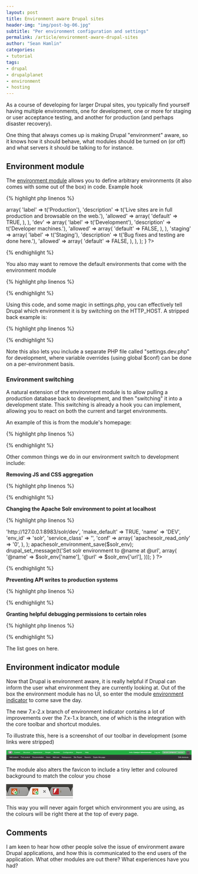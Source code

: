 ```yaml
---
layout: post
title: Environment aware Drupal sites
header-img: "img/post-bg-06.jpg"
subtitle: "Per environment configuration and settings"
permalink: /article/environment-aware-drupal-sites
author: "Sean Hamlin"
categories:
- tutorial
tags:
- drupal
- drupalplanet
- environment
- hosting
---
```


As a course of developing for larger Drupal sites, you typically find yourself having multiple environments, one for development, one or more for staging or user acceptance testing, and another for production (and perhaps disaster recovery).

One thing that always comes up is making Drupal "environment" aware, so it knows how it should behave, what modules should be turned on (or off) and what servers it should be talking to for instance.

## Environment module ##

The [environment module](https://www.drupal.org/project/environment) allows you to define arbitrary environments (it also comes with some out of the box) in code. Example hook

{% highlight php linenos %}
<?php
/**
 * Implements hook_environment().
 */
function HOOK_config_environment() {
  return array(
    'prod' => array(
      'label' => t('Production'),
      'description' => t('Live sites are in full production and browsable on the web.'),
      'allowed' => array(
        'default' => TRUE,
      ),
    ),
    'dev' => array(
      'label' => t('Development'),
      'description' => t('Developer machines.'),
      'allowed' => array(
        'default' => FALSE,
      ),
    ),
    'staging' => array(
      'label' => t('Staging'),
      'description' => t('Bug fixes and testing are done here.'),
      'allowed' => array(
        'default' => FALSE,
      ),
    ),
  );
}
?>
{% endhighlight %}

You also may want to remove the default environments that come with the environment module

{% highlight php linenos %}
<?php
/**
 * Implements hook_environment_alter().
 */
function HOOK_config_environment_alter(&$environments) {
  // Remove default environments.
  unset($environments['production']);
  unset($environments['development']);
}
?>
{% endhighlight %}

Using this code, and some magic in settings.php, you can effectively tell Drupal which environment it is by switching on the HTTP_HOST. A stripped back example is:

{% highlight php linenos %}
<?php
// Include environment-specific config by parsing the URL.
// To override this, set $environment in settings.php
// BEFORE including this file.
if (!isset($environment)) {
  if (strpos($_SERVER['SERVER_NAME'], '.demo.net.nz') !== FALSE) {
    $environment = 'staging';
  }
  elseif (strpos($_SERVER['SERVER_NAME'], 'local') !== FALSE) {
    $environment = 'dev';
  }
  else {
    // Default to production.
    $environment = 'prod';
  }
}
// The environment module uses a lowercase variable.
$conf['environment']['default'] = $environment;
define('ENVIRONMENT', $environment);

// Load the environment config file, followed by host-specific
// over-rides (if any) in non-production environments.
$conf_path = DRUPAL_ROOT . "/sites/default/";
require $conf_path . "settings.$environment.php";
?>
{% endhighlight %}

Note this also lets you include a separate PHP file called "settings.dev.php" for development, where variable overrides (using global $conf) can be done on a per-environment basis.

### Environment switching ###

A natural extension of the environment module is to allow pulling a production database back to development, and then "switching" it into a development state. This switching is already a hook you can implement, allowing you to react on both the current and target environments.

An example of this is from the module's homepage:

{% highlight php linenos %}
<?php
/**
 * Implementation of hook_environment_switch().
 */
function HOOK_environment_switch($target_env, $current_env) {
  // Declare each optional development-related module
  $devel_modules = array(
    'context_ui',
    'devel',
    'devel_generate',
    'devel_node_access',
    'update',
    'views_ui',
  );
  switch ($target_env) {
    case 'production':
      module_disable($devel_modules);
      drupal_set_message('Disabled development modules');
      return;
    case 'development':
      module_enable($devel_modules);
      drupal_set_message('Enabled development modules');
      return;
  }
}
?>
{% endhighlight %}

Other common things we do in our environment switch to development include:

**Removing JS and CSS aggregation**

{% highlight php linenos %}
<?php
variable_set('preprocess_css', 0);
variable_set('preprocess_js', 0);
drupal_set_message(t('Removed aggregation from CSS and JS.'));
?>
{% endhighlight %}

**Changing the Apache Solr environment to point at localhost**

{% highlight php linenos %}
<?php
if (module_exists('apachesolr')) {
  $solr_env = array(
    'url' => 'http://127.0.0.1:8983/solr/dev',
    'make_default' => TRUE,
    'name' => 'DEV',
    'env_id' => 'solr',
    'service_class' => '',
    'conf' => array(
      'apachesolr_read_only' => '0',
    ),
  );
  apachesolr_environment_save($solr_env);
  drupal_set_message(t('Set solr environment to @name at @url', array(
    '@name' => $solr_env['name'],
    '@url' => $solr_env['url'],
  )));
}
?>
{% endhighlight %}

**Preventing API writes to production systems**

{% highlight php linenos %}
<?php
variable_set('brightcove_api_write_enabled', 0);
drupal_set_message(t('Stopped the Brightcove write API sync.'));
?>
{% endhighlight %}

**Granting helpful debugging permissions to certain roles**

{% highlight php linenos %}
<?php
if (module_exists('devel')) {
  $dev_perms = array(
    'access devel information',
    'switch users',
  );
  user_role_grant_permissions(DRUPAL_ANONYMOUS_RID, $dev_perms);
  user_role_grant_permissions(DRUPAL_AUTHENTICATED_RID, $dev_perms);
}
?>
{% endhighlight %}

The list goes on here.

## Environment indicator module ##

Now that Drupal is environment aware, it is really helpful if Drupal can inform the user what environment they are currently looking at. Out of the box the environment module has no UI, so enter the module [environment indicator](https://www.drupal.org/project/environment_indicator) to come save the day.

The new 7.x-2.x branch of environment indicator contains a lot of improvements over the 7.x-1.x branch, one of which is the integration with the core toolbar and shortcut modules.

To illustrate this, here is a screenshot of our toolbar in development (some links were stripped)

<a href="/img/toolbar.png" >
<img src="/img/toolbar.png" alt="Environment indicator and the toolbar module working together" class="img-responsive" />
</a>

The module also alters the favicon to include a tiny letter and coloured background to match the colour you chose

<img src="/img/toolbar-icon.png" width="181" height="38" alt="Environment indicator and the favicon working together"  />

This way you will never again forget which environment you are using, as the colours will be right there at the top of every page.

## Comments ##

I am keen to hear how other people solve the issue of environment aware Drupal applications, and how this is communicated to the end users of the application. What other modules are out there? What experiences have you had?
